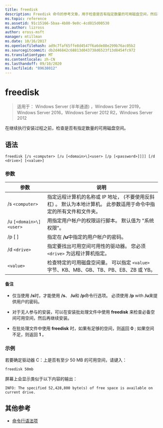 ```yaml
---
title: freedisk
description: Freedisk 命令的参考文章，用于检查是否有指定数量的可用磁盘空间，然后再继续执行安装过程。
ms.topic: reference
ms.assetid: 91c15166-5baa-4b80-9e0c-4cd815d00530
ms.author: lizross
author: eross-msft
manager: mtillman
ms.date: 10/16/2017
ms.openlocfilehash: ad9c7faf65ffe8d4547f6a6de88e299b76ac05b2
ms.sourcegitcommit: db2d46842c68813d043738d6523f13d8454fc972
ms.translationtype: MT
ms.contentlocale: zh-CN
ms.lasthandoff: 09/10/2020
ms.locfileid: "89638012"
---
```

# <a name="freedisk"></a>freedisk

> 适用于： Windows Server (半年通道) ，Windows Server 2019，Windows Server 2016，Windows Server 2012 R2，Windows Server 2012

在继续执行安装过程之前，检查是否有指定数量的可用磁盘空间。

## <a name="syntax"></a>语法

```
freedisk [/s <computer> [/u [<domain>\]<user> [/p [<password>]]]] [/d <drive>] [<value>]
```

### <a name="parameters"></a>参数

| 参数 | 说明 |
| --------- | ----------- |
| /s `<computer>` | 指定远程计算机的名称或 IP 地址， (不要使用反斜杠) 。 默认为本地计算机。 此参数适用于命令中指定的所有文件和文件夹。 |
| /u `[<domain>\]<user>` | 用指定用户帐户的权限运行脚本。 默认值为 "系统权限"。 |
| /p [ <password> ] | 指定在 **/u**中指定的用户帐户的密码。 |
| /d `<drive>` | 指定要找出可用空间可用性的驱动器。 您必须 `<drive>` 为远程计算机指定。 |
| `<value>` | 检查特定的可用磁盘空间量。 可以指定 `<value>` 字节、KB、MB、GB、TB、PB、EB、ZB 或 YB。 |

#### <a name="remarks"></a>备注

- 仅当使用 **/s**时，才能使用 **/s**、 **/u**和 **/p**命令行选项。 必须使用 **/p** with **/u**来提供用户的密码。

- 对于无人参与的安装，可以在安装批处理文件中使用 **freedisk** 来检查必备空间可用空间，然后再继续安装。

- 在批处理文件中使用 **freedisk** 时，如果有足够的空间，则返回 **0** ; 如果空间不足，则返回 **1** 。

### <a name="examples"></a>示例

若要确定驱动器 C：上是否有至少 50 MB 的可用空间，请键入：

```
freedisk 50mb
```

屏幕上会显示类似于以下内容的输出：

```
INFO: The specified 52,428,800 byte(s) of free space is available on current drive.
```

## <a name="additional-references"></a>其他参考

- [命令行语法项](command-line-syntax-key.md)

